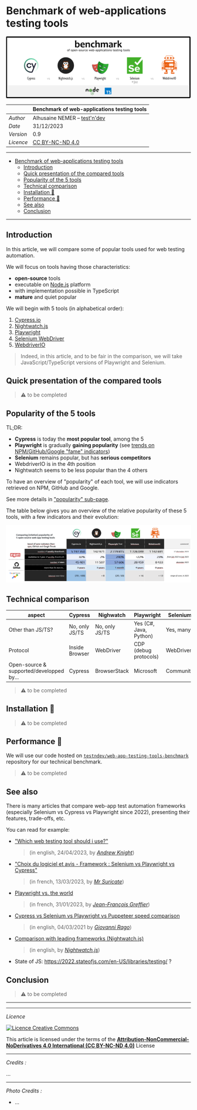 # Benchmark of web-applications testing tools

![](https://github.com/testndev/web-app-testing-tools-benchmark/raw/main/doc/header-image.png)

|           | Benchmark of web-applications testing tools           |
| --------- | ----------------------------------------------------- |
| _Author_  | Alhusaine NEMER – [test'n'dev](https://testndev.com/) |
| _Date_    | 31/12/2023                                            |
| _Version_ | 0.9                                                   |
| _Licence_ | <a href="#licence">CC BY-NC-ND 4.0</a>                |

---

- [Benchmark of web-applications testing tools](#benchmark-of-web-applications-testing-tools)
  - [Introduction](#introduction)
  - [Quick presentation of the compared tools](#quick-presentation-of-the-compared-tools)
  - [Popularity of the 5 tools](#popularity-of-the-5-tools)
  - [Technical comparison](#technical-comparison)
  - [Installation 🚧](#installation-)
  - [Performance 🚧](#performance-)
  - [See also](#see-also)
  - [Conclusion](#conclusion)

---


## Introduction

In this article, we will compare some of popular tools used for web testing automation. 

We will focus on tools having those characteristics:
- **open-source** tools
- executable on [Node.js](https://nodejs.org) platform
- with implementation possible in TypeScript 
- **mature** and quiet popular

We will begin with 5 tools (in alphabetical order): 

1. [Cypress.io](https://cypress.io/)                                       
2. [Nightwatch.js](https://nightwatchjs.org)                              
3. [Playwright](https://playwright.dev/)                                  
4. [Selenium WebDriver](https://www.selenium.dev/documentation/webdriver/)
5. [WebdriverIO](https://webdriver.io/)

> Indeed, in this article, and to be fair in the comparison, we will take JavaScript/TypeScript versions of Playwright and Selenium.

## Quick presentation of the compared tools

> ⚠️ to be completed

## Popularity of the 5 tools

TL;DR:
- **Cypress** is today the **most popular tool**, among the 5
- **Playwright** is gradually **gaining popularity** (see [trends on NPM/GitHub/Google "fame" indicators](./300-web-app-testing-tools-benchmark-popularity.md))
- **Selenium** remains popular, but has **serious competitors**
- WebdriverIO is in the 4th position 
- Nightwatch seems to be less popular than the 4 others

To have an overview of "popularity" of each tool, we will use indicators retrieved on NPM, GitHub and Google.

See more details in ["popularity" sub-page](./300-web-app-testing-tools-benchmark-popularity.md).

The table below gives you an overview of the relative popularity of these 5 tools, with a few indicators and their evolution:

[![](../img/300/2023-relative-popularity-opensource-webapp-testing-tools-summary.png)](./300-web-app-testing-tools-benchmark-popularity.md)

## Technical comparison

| aspect                                   | Cypress        | Nighwatch      | Playwright             | Selenium  | WebdriverIO    |
| ---------------------------------------- | -------------- | -------------- | ---------------------- | --------- | -------------- |
| Other than JS/TS?                        | No, only JS/TS | No, only JS/TS | Yes (C#, Java, Python) | Yes, many | No, only JS/TS |
| Protocol                                 | Inside Browser | WebDriver      | CDP (debug protocols)  | WebDriver | WebDriver      |
| Open-source & supported/developped by... | Cypress        | BrowserStack   | Microsoft              | Community | Community      |
 
> ⚠️ to be completed


## Installation 🚧

> ⚠️ to be completed


## Performance 🚧


We will use our code hosted on [`testndev/web-app-testing-tools-benchmark`](https://github.com/testndev/web-app-testing-tools-benchmark/) repository for our technical benchmark.


> ⚠️ to be completed

## See also

There is many articles that compare web-app test automation frameworks (especially Selenium vs Cypress vs Playwright since 2022), presenting their features, trade-offs, etc. 

You can read for example:
- ["Which web testing tool should i use?"](https://automationpanda.com/2023/04/24/which-web-testing-tool-should-i-use)   
  > (in english, 24/04/2023, by [*Andrew Knight*](https://twitter.com/automationpanda))
- ["Choix du logiciel et avis - Framework : Selenium vs Playwright vs Cypress"](https://blog.mrsuricate.com/choix-logiciel-avis-framework-selenium-playwright-cypress)
  > (in french, 13/03/2023, by [*Mr Suricate*](https://www.mrsuricate.com/))
- [Playwright vs. the world](https://medium.com/@jfgreffier/playwright-vs-the-world-c783e9bf4fc4)
  > (in french, 31/01/2023, by [*Jean-François Greffier*](https://linktr.ee/jfgreffier))
- [Cypress vs Selenium vs Playwright vs Puppeteer speed comparison](https://rag0g.medium.com/cypress-vs-selenium-vs-playwright-vs-puppeteer-speed-comparison-73fd057c2ae9)
  > (in english, 04/03/2021 by [*Giovanni Rago*](https://rag0g.medium.com/))
- [Comparison with leading frameworks (Nightwatch.js)](https://nightwatchjs.org/guide/comparison-with-leading-frameworks.html)
  > (in english, by [*Nightwatch.js*](https://nightwatchjs.org/))
-  State of JS: https://2022.stateofjs.com/en-US/libraries/testing/ ?




## Conclusion

> ⚠️ to be completed






----


---

<a id="licence"></a>

_Licence_

<a rel="license" href="http://creativecommons.org/licenses/by-nc-nd/4.0/"><img alt="Licence Creative Commons" style="border-width:0" src="https://i.creativecommons.org/l/by-nc-nd/4.0/88x31.png" /></a> 
 

This article is licensed under the terms of the 
<a rel="license" href="http://creativecommons.org/licenses/by-nc-nd/4.0/">__Attribution-NonCommercial-NoDerivatives 4.0 International (CC BY-NC-ND 4.0)__</a> License

---

_Credits :_

...

---

_Photo Credits :_

- ...
  

